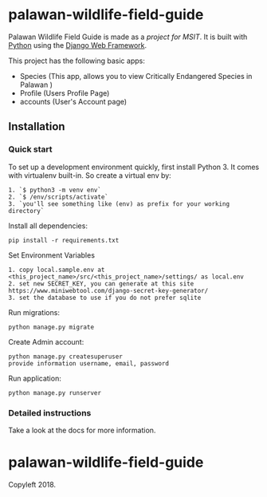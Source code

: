 # palawan-wildlife-field-guide

Palawan Wildlife Field Guide is made as a _project for MSIT_. It is built with [Python][1] using the [Django Web Framework][2].

This project has the following basic apps:

* Species (This app, allows you to view Critically Endangered Species in Palawan )
* Profile (Users Profile Page)
* accounts (User's Account page)

## Installation

### Quick start

To set up a development environment quickly, first install Python 3. It
comes with virtualenv built-in. So create a virtual env by:

    1. `$ python3 -m venv env`
    2. `$ /env/scripts/activate`
    3. `you'll see something like (env) as prefix for your working directory`

Install all dependencies:
	
    pip install -r requirements.txt

Set Environment Variables

    1. copy local.sample.env at <this_project_name>/src/<this_project_name>/settings/ as local.env 
    2. set new SECRET_KEY, you can generate at this site https://www.miniwebtool.com/django-secret-key-generator/
    3. set the database to use if you do not prefer sqlite

Run migrations:
    
    python manage.py migrate

Create Admin account:

    python manage.py createsuperuser
    provide information username, email, password

Run application:

    python manage.py runserver

### Detailed instructions

Take a look at the docs for more information.

[1]: https://www.python.org/
[2]: https://www.djangoproject.com/

# palawan-wildlife-field-guide

Copyleft 2018. 
